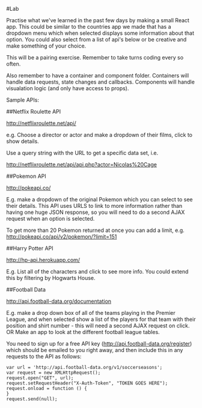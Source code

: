 #Lab

Practise what we've learned in the past few days by making a small React app. This could be similar to the countries app we made that has a dropdown menu which when selected displays some information about that option. You could also select from a list of api's below or be creative and make something of your choice. 

This will be a pairing exercise. Remember to take turns coding every so often. 

Also remember to have a container and component folder. Containers will handle data requests, state changes and callbacks. Components will handle visualation logic (and only have access to props). 

Sample APIs:

##Netflix Roulette API

http://netflixroulette.net/api/

e.g. Choose a director or actor and make a dropdown of their films, click to show details. 

Use a query string with the URL to get a specific data set, i.e.

http://netflixroulette.net/api/api.php?actor=Nicolas%20Cage

##Pokemon API

http://pokeapi.co/

E.g. make a dropdown of the original Pokemon which you can select to see their details. This API uses URLS to link to more information rather than having one huge JSON response, so you will need to do a second AJAX request when an option is selected.

To get more than 20 Pokemon returned at once you can add a limit, e.g. http://pokeapi.co/api/v2/pokemon/?limit=151

##Harry Potter API

http://hp-api.herokuapp.com/

E.g. List all of the characters and click to see more info. You could extend this by filtering by Hogwarts House.

##Football Data

http://api.football-data.org/documentation

E.g. make a drop down box of all of the teams playing in the Premier League, and when selected show a list of the players for that team with their position and shirt number - this will need a second AJAX request on click. OR Make an app to look at the different football league tables.

You need to sign up for a free API key (http://api.football-data.org/register) which should be emailed to you right away, and then include this in any requests to the API as follows:


```
var url = 'http://api.football-data.org/v1/soccerseasons';
var request = new XMLHttpRequest();
request.open("GET", url);
request.setRequestHeader("X-Auth-Token", "TOKEN GOES HERE");
request.onload = function () {
}
request.send(null);
    
```


 

